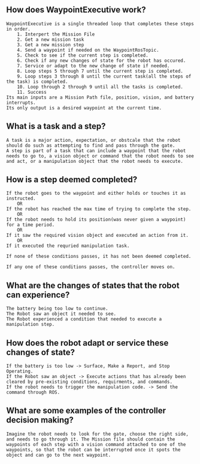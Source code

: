 ## How does WaypointExecutive work?
    WaypointExecutive is a single threaded loop that completes these steps in order.
        1. Interpert the Mission File
        2. Get a new mission task
        3. Get a new mission step
        4. Send a waypoint if needed on the WaypointRosTopic.
        5. Check to see if the current step is completed.
        6. Check if any new changes of state for the robot has occured.
        7. Service or adapt to the new change of state if needed.
        8. Loop steps 5 through 7 until the current step is completed.
        9. Loop steps 3 through 8 until the current task(all the steps of the task) is completed.
        10. Loop through 2 through 9 until all the tasks is completed.
        11. Success
    Its main inputs are a Mission Path file, position, vision, and battery interrupts.
    Its only output is a desired waypoint at the current time.
## What is a task and a step?
    A task is a major action, expectation, or obstcale that the robot should do such as attempting to find and pass through the gate.
    A step is part of a task that can include a waypoint that the robot needs to go to, a vision object or command that the robot needs to see and act, or a manipulation object that the robot needs to execute. 
## How is a step deemed completed?
    If the robot goes to the waypoint and either holds or touches it as instructed.
        OR
    If the robot has reached the max time of trying to complete the step.
        OR
    If the robot needs to hold its position(was never given a waypoint) for a time period.
        OR
    If it saw the required vision object and executed an action from it.
        OR
    If it executed the requried manipulation task.
    
    If none of these conditions passes, it has not been deemed completed.

    If any one of these conditions passes, the controller moves on.
## What are the changes of states that the robot can experience?
    The battery being too low to continue.
    The Robot saw an object it needed to see.
    The Robot experienced a condition that needed to execute a manipulation step.
## How does the robot adapt or service these changes of state?
    If the battery is too low -> Surface, Make a Report, and Stop Operating.
    If the Robot saw an object -> Execute actions that has already been cleared by pre-existing conditions, requirments, and commands.
    If the robot needs to trigger the manipulation code. -> Send the command through ROS.
## What are some examples of the controller decision making?
    Imagine the robot needs to look for the gate, choose the right side, and needs to go through it. The Mission file should contain the waypoints of each step with a vision command attached to one of the waypoints, so that the robot can be interrupted once it spots the object and can go to the next waypoint.